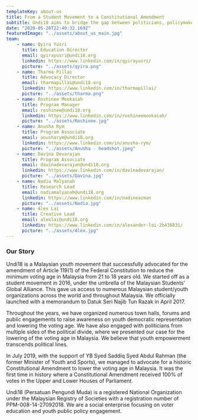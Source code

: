 ```yaml
---
templateKey: about-us
title: From a Student Movement to a Constitutional Amendment
subtitle: Undi18 aims to bridge the gap between politicians, policymakers, and youth. We help Malaysians read and understand policies beyond politics.
date: "2020-05-28T22:40:32.169Z"
featuredImage: "../assets/about_us_main.jpg"
team:
    - name: Qyira Yusri
      title: Education Director
      email: qyirayusri@undi18.org
      linkedin: https://www.linkedin.com/in/qyirayusri/
      picture: "../assets/qyira.png"
    - name: Tharma Pillai 
      title: Advocacy Director
      email: tharmapillai@undi18.org 
      linkedin: https://www.linkedin.com/in/tharmapillai/
      picture: "../assets/tharma.png"
    - name: Roshinee Mookaiah
      title: Program Manager
      email: roshinee@undi18.org 
      linkedin: https://www.linkedin.com/in/roshineemookaiah/
      picture: "../assets/Roshinee.jpg"
    - name: Anusha Rym 
      title: Program Associate
      email: anusharym@undi18.org 
      linkedin: https://www.linkedin.com/in/anusha-rym/
      picture: "../assets/Anusha - headshot.jpeg"
    - name: Davina Devarajan 
      title: Program Associate
      email: davinadevarajan@undi18.org 
      linkedin: https://www.linkedin.com/in/davinadevarajan/
      picture: "../assets/Davina.jpg"
    - name: Nadia Malyanah 
      title: Research Lead
      email: nadiamalyanah@undi18.org 
      linkedin: https://www.linkedin.com/in/nadineazman
      picture: "../assets/Nadia.jpg"
    - name: Alex Lai 
      title: Creative Lead
      email: alexlai@undi18.org 
      linkedin: https://www.linkedin.com/in/alexander-lai-2b438831/
      picture: "../assets/Alex.jpg"
---
```


### Our Story

Undi18 is a Malaysian youth movement that successfully advocated for the amendment of Article 119(1) of the Federal Constitution to reduce the minimum voting age in Malaysia from 21 to 18 years old.
We started off as a student movement in 2016, under the umbrella of the Malaysian Students’ Global Alliance. This gave us access to numerous Malaysian student/youth organizations across the world and throughout Malaysia. We officially launched with a memorandum to Datuk Seri Najib Tun Razak in April 2017.

Throughout the years, we have organized numerous town halls, forums and public engagements to raise awareness on youth democratic representation and lowering the voting age. We have also engaged with politicians from multiple sides of the political divide, where we presented our case for the lowering of the voting age in Malaysia. We believe that youth empowerment transcends political lines.

In July 2019, with the support of YB Syed Saddiq Syed Abdul Rahman (the former Minister of Youth and Sports), we managed to advocate for a historic Constitutional Amendment to lower the voting age in Malaysia. It was the first time in history where a Constitutional Amendment received 100% of votes in the Upper and Lower Houses of Parliament.

Undi18 (Persatuan Pengundi Muda) is a registered National Organization under the Malaysian Registry of Societies with a registration number of PPM-008-14-27092018. We are a social enterprise focusing on voter education and youth public policy engagement.